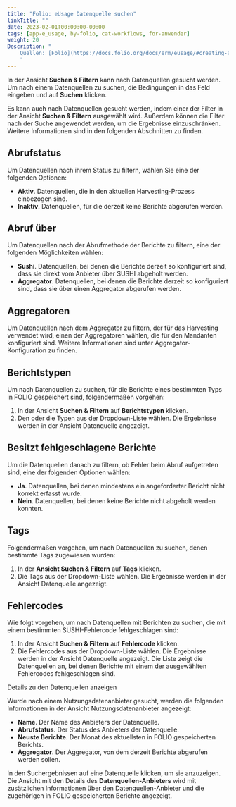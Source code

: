 ```yaml
---
title: "Folio: eUsage Datenquelle suchen"
linkTitle: ""
date: 2023-02-01T00:00:00-00:00
tags: [app-e_usage, by-folio, cat-workflows, for-anwender]
weight: 20
Description: "
    Quellen: [Folio](https://docs.folio.org/docs/erm/eusage/#creating-a-usage-data-provider) & [GBV](https://info.gbv.de/display/FOLIOGBVEXTERN/Folio:+eUsage+Datenquelle+suchen)
    "
---
```


In der Ansicht **Suchen & Filtern** kann nach Datenquellen gesucht werden. Um nach einem Datenquellen zu suchen, die Bedingungen in das Feld eingeben und auf **Suchen** klicken.

Es kann auch nach Datenquellen gesucht werden, indem einer der Filter in der Ansicht **Suchen & Filtern** ausgewählt wird. Außerdem können die Filter nach der Suche angewendet werden, um die Ergebnisse einzuschränken. Weitere Informationen sind in den folgenden Abschnitten zu finden.

## Abrufstatus

Um Datenquellen nach ihrem Status zu filtern, wählen Sie eine der folgenden Optionen:

-   **Aktiv**. Datenquellen, die in den aktuellen Harvesting-Prozess einbezogen sind.
-   **Inaktiv**. Datenquellen, für die derzeit keine Berichte abgerufen werden.

## Abruf über

Um Datenquellen nach der Abrufmethode der Berichte zu filtern, eine der folgenden Möglichkeiten wählen:

-   **Sushi**. Datenquellen, bei denen die Berichte derzeit so konfiguriert sind, dass sie direkt vom Anbieter über SUSHI abgeholt werden.
-   **Aggregator**. Datenquellen, bei denen die Berichte derzeit so konfiguriert sind, dass sie über einen Aggregator abgerufen werden.

## Aggregatoren

Um Datenquellen nach dem Aggregator zu filtern, der für das Harvesting verwendet wird, einen der Aggregatoren wählen, die für den Mandanten konfiguriert sind. Weitere Informationen sind unter Aggregator-Konfiguration zu finden.

## Berichtstypen

Um nach Datenquellen zu suchen, für die Berichte eines bestimmten Typs in FOLIO gespeichert sind, folgendermaßen vorgehen:

1.  In der Ansicht **Suchen & Filtern** auf **Berichtstypen** klicken.
2.  Den oder die Typen aus der Dropdown-Liste wählen. Die Ergebnisse werden in der Ansicht Datenquelle angezeigt.

## Besitzt fehlgeschlagene Berichte

Um die Datenquellen danach zu filtern, ob Fehler beim Abruf aufgetreten sind, eine der folgenden Optionen wählen:

-   **Ja**. Datenquellen, bei denen mindestens ein angeforderter Bericht nicht korrekt erfasst wurde.
-   **Nein**. Datenquellen, bei denen keine Berichte nicht abgeholt werden konnten.

## Tags

Folgendermaßen vorgehen, um nach Datenquellen zu suchen, denen bestimmte Tags zugewiesen wurden:

1.  In der **Ansicht Suchen & Filtern** auf **Tags** klicken.
2.  Die Tags aus der Dropdown-Liste wählen. Die Ergebnisse werden in der Ansicht Datenquelle angezeigt.

## Fehlercodes

Wie folgt vorgehen, um nach Datenquellen mit Berichten zu suchen, die mit einem bestimmten SUSHI-Fehlercode fehlgeschlagen sind:

1.  In der Ansicht **Suchen & Filtern** auf **Fehlercode** klicken.
2.  Die Fehlercodes aus der Dropdown-Liste wählen. Die Ergebnisse werden in der Ansicht Datenquelle angezeigt. Die Liste zeigt die Datenquellen an, bei denen Berichte mit einem der ausgewählten Fehlercodes fehlgeschlagen sind.

Details zu den Datenquellen anzeigen

Wurde nach einem Nutzungsdatenanbieter gesucht, werden die folgenden Informationen in der Ansicht Nutzungsdatenanbieter angezeigt:

-   **Name**. Der Name des Anbieters der Datenquelle.
-   **Abrufstatus**. Der Status des Anbieters der Datenquelle.
-   **Neuste Berichte**. Der Monat des aktuellsten in FOLIO gespeicherten Berichts.
-   **Aggregator**. Der Aggregator, von dem derzeit Berichte abgerufen werden sollen.

In den Suchergebnissen auf eine Datenquelle klicken, um sie anzuzeigen. Die Ansicht mit den Details des **Datenquellen-Anbieters** wird mit zusätzlichen Informationen über den Datenquellen-Anbieter und die zugehörigen in FOLIO gespeicherten Berichte angezeigt.
